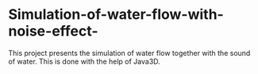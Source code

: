 # Simulation-of-water-flow-with-noise-effect-
This project presents the simulation of water flow together with the sound of water. This is done with the help of Java3D.
